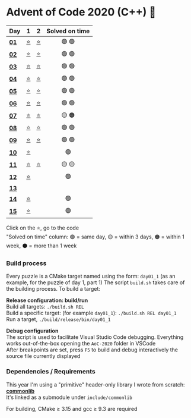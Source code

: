 # Advent of Code 2020 (C++) 🎄

<div align="center">

| Day                                            | 1                     | 2                     | Solved on time |
| ---------------------------------------------- | :-------------------: | :-------------------: | :------------: |
| **[01](https://adventofcode.com/2020/day/1)**  | [⭐](src/day01_1.cpp) | [⭐](src/day01_2.cpp) | 🟢 🟢          |
| **[02](https://adventofcode.com/2020/day/2)**  | [⭐](src/day02_1.cpp) | [⭐](src/day02_2.cpp) | 🟢 🟢          |
| **[03](https://adventofcode.com/2020/day/3)**  | [⭐](src/day03_1.cpp) | [⭐](src/day03_2.cpp) | 🟢 🟢          |
| **[04](https://adventofcode.com/2020/day/4)**  | [⭐](src/day04_1.cpp) | [⭐](src/day04_2.cpp) | 🟢 🟢          |
| **[05](https://adventofcode.com/2020/day/5)**  | [⭐](src/day05_1.cpp) | [⭐](src/day05_2.cpp) | 🟢 🟢          |
| **[06](https://adventofcode.com/2020/day/6)**  | [⭐](src/day06_1.cpp) | [⭐](src/day06_2.cpp) | 🟢 🟢          |
| **[07](https://adventofcode.com/2020/day/7)**  | [⭐](src/day07_1.cpp) | [⭐](src/day07_2.cpp) | 🟡 🟠          |
| **[08](https://adventofcode.com/2020/day/8)**  | [⭐](src/day08_1.cpp) | [⭐](src/day08_2.cpp) | 🟢 🟢          |
| **[09](https://adventofcode.com/2020/day/9)**  | [⭐](src/day09_1.cpp) | [⭐](src/day09_2.cpp) | 🟢 🟢          |
| **[10](https://adventofcode.com/2020/day/10)** | [⭐](src/day10_1.cpp) |                       | 🟢             |
| **[11](https://adventofcode.com/2020/day/11)** | [⭐](src/day11_1.cpp) | [⭐](src/day11_2.cpp) | 🟡 🟡          |
| **[12](https://adventofcode.com/2020/day/12)** | [⭐](src/day12_1.cpp) |                       | 🟢             |
| **[13](https://adventofcode.com/2020/day/13)** |                       |                       |                |
| **[14](https://adventofcode.com/2020/day/14)** | [⭐](src/day14_1.cpp) |                       | 🟢             |
| **[15](https://adventofcode.com/2020/day/15)** | [⭐](src/day15_1.cpp) |                       | 🟢             |

</div>

Click on the ⭐, go to the code  
"Solved on time" column: 🟢 = same day, 🟡 = within 3 days, 🟠 = within 1 week, ⚫ = more than 1 week

### Build process

Every puzzle is a CMake target named using the form: `day01_1` (as an example, for the puzzle of day 1, part 1)
The script `build.sh` takes care of the building process. To build a target:

**Release configuration: build/run**  
Build all targets: `./build.sh REL`  
Build a specific target: (for example `day01_1`): `./build.sh REL day01_1`  
Run a target, `./build/release/bin/day01_1`

**Debug configuration**  
The script is used to facilitate Visual Studio Code debugging. Everything works out-of-the-box opening the `AoC-2020` folder in VSCode  
After breakpoints are set, press `F5` to build and debug interactively the source file currently displayed

### Dependencies / Requirements

This year I'm using a "primitive" header-only library I wrote from scratch: **[commonlib](https://github.com/albertosantagostino/commonlib-cpp)**  
It's linked as a submodule under `include/commonlib`

For building, CMake ≥ 3.15 and gcc ≥ 9.3 are required
